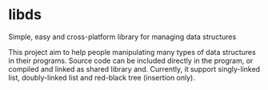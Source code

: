 # libds
Simple, easy and cross-platform library for managing data structures

This project aim to help people manipulating many types of data structures in their programs.
Source code can be included directly in the program, or compiled and linked as shared library and.
Currently, it support singly-linked list, doubly-linked list and red-black tree (insertion only).
